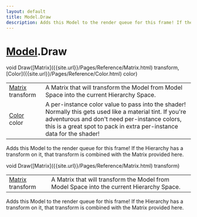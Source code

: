 ```yaml
---
layout: default
title: Model.Draw
description: Adds this Model to the render queue for this frame! If the Hierarchy has a transform on it, that transform is combined with the Matrix provided here.
---
```

# [Model]({{site.url}}/Pages/Reference/Model.html).Draw

<div class='signature' markdown='1'>
void Draw([Matrix]({{site.url}}/Pages/Reference/Matrix.html) transform, [Color]({{site.url}}/Pages/Reference/Color.html) color)
</div>

|  |  |
|--|--|
|[Matrix]({{site.url}}/Pages/Reference/Matrix.html) transform|A Matrix that will transform the Model from Model Space into the current             Hierarchy Space.|
|[Color]({{site.url}}/Pages/Reference/Color.html) color|A per-instance color value to pass into the shader! Normally this gets used              like a material tint. If you're adventurous and don't need per-instance colors, this is a great              spot to pack in extra per-instance data for the shader!|

Adds this Model to the render queue for this frame! If the Hierarchy has a transform on it,
that transform is combined with the Matrix provided here.
<div class='signature' markdown='1'>
void Draw([Matrix]({{site.url}}/Pages/Reference/Matrix.html) transform)
</div>

|  |  |
|--|--|
|[Matrix]({{site.url}}/Pages/Reference/Matrix.html) transform|A Matrix that will transform the Model from Model Space into the current             Hierarchy Space.|

Adds this Model to the render queue for this frame! If the Hierarchy has a transform on it,
that transform is combined with the Matrix provided here.



